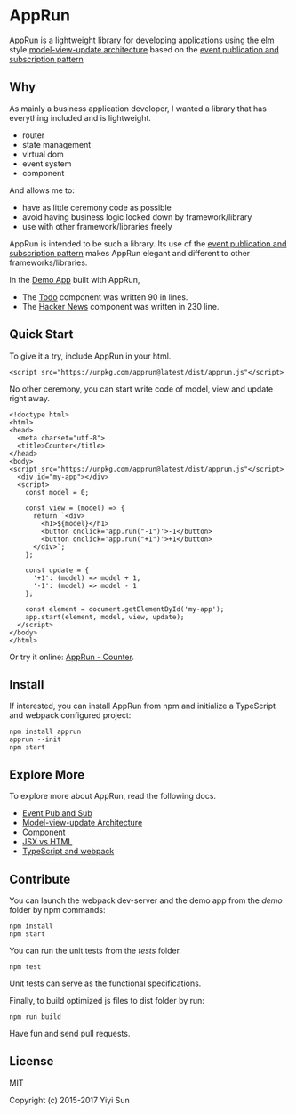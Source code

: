 # AppRun

AppRun is a lightweight library for developing applications using the [elm](http://elm-lang.org/) style
[model-view-update architecture](https://guide.elm-lang.org/architecture/)
based on the [event publication and subscription pattern](docs/event-pubsub.md)


## Why
As mainly a business application developer, I wanted a library that has everything included and is lightweight.

  * router
  * state management
  * virtual dom
  * event system
  * component

And allows me to:

  * have as little ceremony code as possible
  * avoid having business logic locked down by framework/library
  * use with other framework/libraries freely

AppRun is intended to be such a library. Its use of the [event publication and subscription pattern](docs/event-pubsub.md) makes AppRun elegant and different to other frameworks/libraries.

In the [Demo App](https://yysun.github.io/apprun/) built with AppRun,

* The [Todo](https://yysun.github.io/apprun/#todo) component was written 90 in lines.
* The [Hacker News](https://yysun.github.io/apprun/#hacker-news) component was written in 230 line.


## Quick Start

To give it a try, include AppRun in your html.
```
<script src="https://unpkg.com/apprun@latest/dist/apprun.js"</script>
```

No other ceremony, you can start write code of model, view and update right away.

```
<!doctype html>
<html>
<head>
  <meta charset="utf-8">
  <title>Counter</title>
</head>
<body>
<script src="https://unpkg.com/apprun@latest/dist/apprun.js"</script>
  <div id="my-app"></div>
  <script>
    const model = 0;

    const view = (model) => {
      return `<div>
        <h1>${model}</h1>
        <button onclick='app.run("-1")'>-1</button>
        <button onclick='app.run("+1")'>+1</button>
      </div>`;
    };

    const update = {
      '+1': (model) => model + 1,
      '-1': (model) => model - 1
    };

    const element = document.getElementById('my-app');
    app.start(element, model, view, update);
  </script>
</body>
</html>
```

Or try it online: [AppRun - Counter](https://jsfiddle.net/ap1kgyeb/2).

## Install

If interested, you can install AppRun from npm and initialize a TypeScript and webpack configured project:
```
npm install apprun
apprun --init
npm start

```

## Explore More

To explore more about AppRun, read the following docs.

* [Event Pub and Sub](docs/event-pubsub.md)
* [Model-view-update Architecture](docs/concept.md)
* [Component](docs/component.md)
* [JSX vs HTML](docs/jsx-html.md)
* [TypeScript and webpack](docs/build.md)


## Contribute

You can launch the webpack dev-server and the demo app from the _demo_ folder by npm commands:
```
npm install
npm start
```

You can run the unit tests from the _tests_ folder.
```
npm test
```
Unit tests can serve as the functional specifications.

Finally, to build optimized js files to dist folder by run:
```
npm run build
```

Have fun and send pull requests.

## License

MIT

Copyright (c) 2015-2017 Yiyi Sun